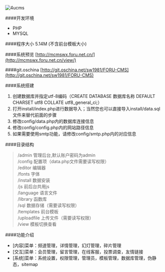 ![4ucms](http://mcmswx.foru.net.cn/favicon.png)

####开发环境
* PHP
* MYSQL

####程序大小
5.14M (不含前台模板大小)

####系统预览
[http://mcmswx.foru.net.cn/](http://mcmswx.foru.net.cn/view/)

####git.oschina
[http://git.oschina.net/sw1981/FORU-CMS](http://git.oschina.net/sw1981/FORU-CMS)

####系统搭建
1. 创建数据库并指定utf-8编码（CREATE DATABASE 数据库名称 DEFAULT CHARSET utf8 COLLATE utf8_general_ci;）
2. 打开install/index.php进行数据导入；当然您也可以直接导入install/data.sql文件来替代前面的步骤
3. 修改config/data.php内的数据库连接信息
4. 修改config/config.php内的网站路径信息
5. 如果需要使用smtp功能，请修改config/smtp.php内的对应信息

####目录结构
>/admin          管理后台,默认账户密码为admin<br>
>/config         配置项（data.php文件需要读写权限）<br>
>/editor         编辑器<br>
>/fonts          字体<br>
>/install        数据安装<br>
>/js             前后台共用js<br>
>/language       语言文件<br>
>/library        函数库<br>
>/sql            数据存储（需要读写权限）<br>
>/templates      前台模板<br>
>/uploadfile     上传文件（需要读写权限）<br>
>/view           模板切换查看

####功能介绍
* [内容]菜单：频道管理，详情管理，幻灯管理，碎片管理
* [交互]菜单：会员管理，留言管理，在线客服，投票调查，友情链接
* [系统]菜单：系统设置，权限管理，管理员，模板管理，数据库管理，伪静态，sitemap
